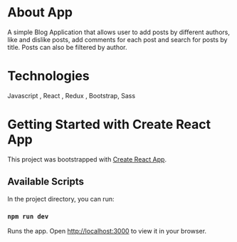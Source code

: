 # About App

A simple Blog Application that allows user to add posts by different authors, like and dislike posts, add comments for each post and search for posts by title. Posts can also be filtered by author.

# Technologies 

Javascript , React , Redux , Bootstrap, Sass

# Getting Started with Create React App

This project was bootstrapped with [Create React App](https://github.com/facebook/create-react-app).

## Available Scripts

In the project directory, you can run:

### `npm run dev`

Runs the app.
Open [http://localhost:3000](http://localhost:3000) to view it in your browser.

